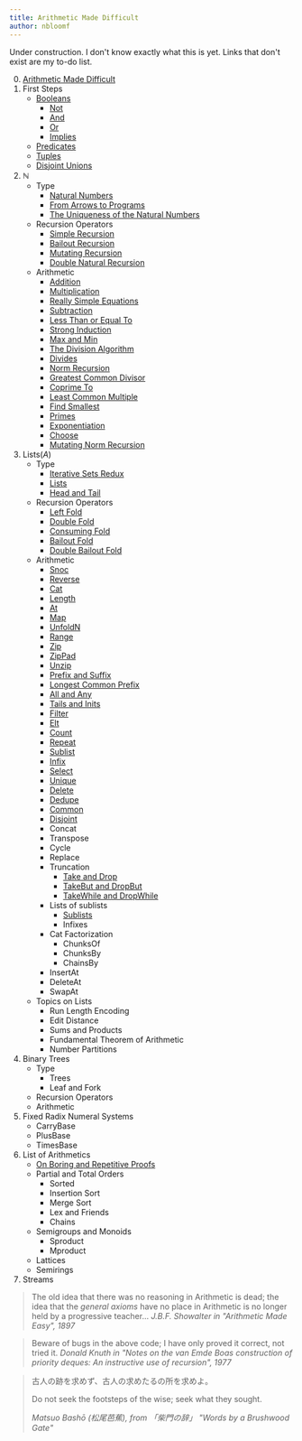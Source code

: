 ```yaml
---
title: Arithmetic Made Difficult
author: nbloomf
---
```


Under construction. I don't know exactly what this is yet. Links that don't exist are my to-do list.

0. [Arithmetic Made Difficult](/posts/arithmetic-made-difficult/Testing.html)
1. First Steps
    * [Booleans](/posts/arithmetic-made-difficult/Booleans.html)
        * [Not](/posts/arithmetic-made-difficult/Not.html)
        * [And](/posts/arithmetic-made-difficult/And.html)
        * [Or](/posts/arithmetic-made-difficult/Or.html)
        * [Implies](/posts/arithmetic-made-difficult/Implies.html)
    * [Predicates](/posts/arithmetic-made-difficult/Predicates.html)
    * [Tuples](/posts/arithmetic-made-difficult/Tuples.html)
    * [Disjoint Unions](/posts/arithmetic-made-difficult/DisjointUnions.html)
2. $\mathbb{N}$
    * Type
        * [Natural Numbers](/posts/arithmetic-made-difficult/natural-numbers.html)
        * [From Arrows to Programs](/posts/arithmetic-made-difficult/Unary.html)
        * [The Uniqueness of the Natural Numbers](/posts/arithmetic-made-difficult/NaturalNumbers.html)
    * Recursion Operators
        * [Simple Recursion](/posts/arithmetic-made-difficult/SimpleRecursion.html)
        * [Bailout Recursion](/posts/arithmetic-made-difficult/BailoutRecursion.html)
        * [Mutating Recursion](/posts/arithmetic-made-difficult/MutatingRecursion.html)
        * [Double Natural Recursion](/posts/arithmetic-made-difficult/DoubleNaturalRecursion.html)
    * Arithmetic
        * [Addition](/posts/arithmetic-made-difficult/Plus.html)
        * [Multiplication](/posts/arithmetic-made-difficult/Times.html)
        * [Really Simple Equations](/posts/arithmetic-made-difficult/really-simple-equations.html)
        * [Subtraction](/posts/arithmetic-made-difficult/Minus.html)
        * [Less Than or Equal To](/posts/arithmetic-made-difficult/LessThanOrEqualTo.html)
        * [Strong Induction](/posts/arithmetic-made-difficult/strong-induction.html)
        * [Max and Min](/posts/arithmetic-made-difficult/MaxAndMin.html)
        * [The Division Algorithm](/posts/arithmetic-made-difficult/DivisionAlgorithm.html)
        * [Divides](/posts/arithmetic-made-difficult/Divides.html)
        * [Norm Recursion](/posts/arithmetic-made-difficult/NormRecursion.html)
        * [Greatest Common Divisor](/posts/arithmetic-made-difficult/GreatestCommonDivisor.html)
        * [Coprime To](/posts/arithmetic-made-difficult/CoprimeTo.html)
        * [Least Common Multiple](/posts/arithmetic-made-difficult/LeastCommonMultiple.html)
        * [Find Smallest](/posts/arithmetic-made-difficult/FindSmallest.html)
        * [Primes](/posts/arithmetic-made-difficult/IsPrime.html)
        * [Exponentiation](/posts/arithmetic-made-difficult/Exponentiation.html)
        * [Choose](/posts/arithmetic-made-difficult/Choose.html)
        * [Mutating Norm Recursion](/posts/arithmetic-made-difficult/MutatingNormRecursion.html)
3. $\mathsf{Lists}(A)$
    * Type
        * [Iterative Sets Redux](/posts/arithmetic-made-difficult/iterative-sets-redux.html)
        * [Lists](/posts/arithmetic-made-difficult/Lists.html)
        * [Head and Tail](/posts/arithmetic-made-difficult/HeadAndTail.html)
    * Recursion Operators
        * [Left Fold](/posts/arithmetic-made-difficult/LeftFold.html)
        * [Double Fold](/posts/arithmetic-made-difficult/DoubleFold.html)
        * [Consuming Fold](/posts/arithmetic-made-difficult/ConsumingFold.html)
        * [Bailout Fold](/posts/arithmetic-made-difficult/BailoutFold.html)
        * [Double Bailout Fold](/posts/arithmetic-made-difficult/DoubleBailoutFold.html)
    * Arithmetic
        * [Snoc](/posts/arithmetic-made-difficult/Snoc.html)
        * [Reverse](/posts/arithmetic-made-difficult/Reverse.html)
        * [Cat](/posts/arithmetic-made-difficult/Cat.html)
        * [Length](/posts/arithmetic-made-difficult/Length.html)
        * [At](/posts/arithmetic-made-difficult/At.html)
        * [Map](/posts/arithmetic-made-difficult/Map.html)
        * [UnfoldN](/posts/arithmetic-made-difficult/UnfoldN.html)
        * [Range](/posts/arithmetic-made-difficult/Range.html)
        * [Zip](/posts/arithmetic-made-difficult/Zip.html)
        * [ZipPad](/posts/arithmetic-made-difficult/ZipPad.html)
        * [Unzip](/posts/arithmetic-made-difficult/Unzip.html)
        * [Prefix and Suffix](/posts/arithmetic-made-difficult/PrefixAndSuffix.html)
        * [Longest Common Prefix](/posts/arithmetic-made-difficult/LongestCommonPrefix.html)
        * [All and Any](/posts/arithmetic-made-difficult/AllAndAny.html)
        * [Tails and Inits](/posts/arithmetic-made-difficult/TailsAndInits.html)
        * [Filter](/posts/arithmetic-made-difficult/Filter.html)
        * [Elt](/posts/arithmetic-made-difficult/Elt.html)
        * [Count](/posts/arithmetic-made-difficult/Count.html)
        * [Repeat](/posts/arithmetic-made-difficult/Repeat.html)
        * [Sublist](/posts/arithmetic-made-difficult/Sublist.html)
        * [Infix](/posts/arithmetic-made-difficult/Infix.html)
        * [Select](/posts/arithmetic-made-difficult/Select.html)
        * [Unique](/posts/arithmetic-made-difficult/Unique.html)
        * [Delete](/posts/arithmetic-made-difficult/Delete.html)
        * [Dedupe](/posts/arithmetic-made-difficult/Dedupe.html)
        * [Common](/posts/arithmetic-made-difficult/Common.html)
        * [Disjoint](/posts/arithmetic-made-difficult/Disjoint.html)
        * Concat
        * Transpose
        * Cycle
        * Replace
        * Truncation
            * [Take and Drop](/posts/arithmetic-made-difficult/TakeAndDrop.html)
            * [TakeBut and DropBut](/posts/arithmetic-made-difficult/TakeButAndDropBut.html)
            * [TakeWhile and DropWhile](/posts/arithmetic-made-difficult/TakeWhileAndDropWhile.html)
        * Lists of sublists
            * [Sublists](/posts/arithmetic-made-difficult/Sublists.html)
            * Infixes
        * Cat Factorization
            * ChunksOf
            * ChunksBy
            * ChainsBy
        * InsertAt
        * DeleteAt
        * SwapAt
    * Topics on Lists
        * Run Length Encoding
        * Edit Distance
        * Sums and Products
        * Fundamental Theorem of Arithmetic
        * Number Partitions
4. Binary Trees
    * Type
        * Trees
        * Leaf and Fork
    * Recursion Operators
    * Arithmetic
5. Fixed Radix Numeral Systems
    * CarryBase
    * PlusBase
    * TimesBase
6. List of Arithmetics
    * [On Boring and Repetitive Proofs](/posts/arithmetic-made-difficult/on-boring-proofs.html)
    * Partial and Total Orders
        * Sorted
        * Insertion Sort
        * Merge Sort
        * Lex and Friends
        * Chains
    * Semigroups and Monoids
        * Sproduct
        * Mproduct
    * Lattices
    * Semirings
7. Streams

> The old idea that there was no reasoning in Arithmetic is dead; the idea that the *general axioms* have no place in Arithmetic is no longer held by a progressive teacher... <cite>J.B.F. Showalter in "Arithmetic Made Easy", 1897</cite>

> Beware of bugs in the above code; I have only proved it correct, not tried it. <cite>Donald Knuth in "Notes on the van Emde Boas construction of priority deques: An instructive use of recursion", 1977</cite>

> 古人の跡を求めず、古人の求めたるの所を求めよ。
> 
> Do not seek the footsteps of the wise; seek what they sought.
> 
> <cite>Matsuo Bashō (松尾芭蕉), from 「柴門の辞」 "Words by a Brushwood Gate"</cite>
